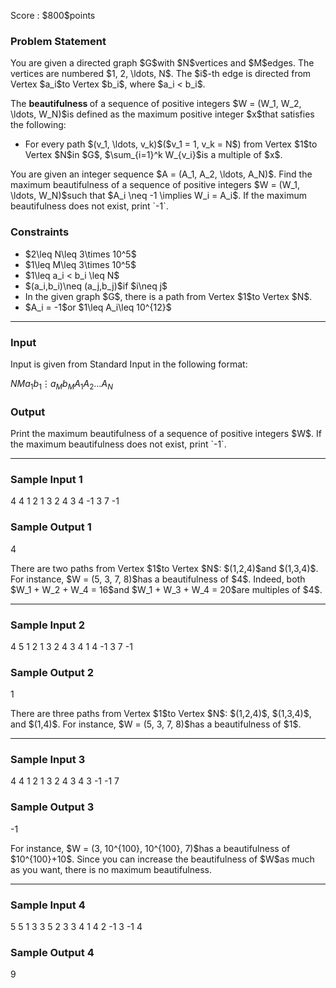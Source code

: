 
<div>

<span>

<span>

<p>
Score : $800$points
</p>

<div>

<section>

### **Problem Statement**

<p>
You are given a directed graph $G$with $N$vertices and $M$edges. The vertices are numbered $1, 2, \ldots, N$. The $i$-th edge is directed from Vertex $a_i$to Vertex $b_i$, where $a_i < b_i$.
</p>

<p>
The 
<strong>
beautifulness
</strong>
of a sequence of positive integers $W = (W_1, W_2, \ldots, W_N)$is defined as the maximum positive integer $x$that satisfies the following:
</p>

<ul>

<li>
For every path $(v_1, \ldots, v_k)$($v_1 = 1, v_k = N$) from Vertex $1$to Vertex $N$in $G$, $\sum_{i=1}^k W_{v_i}$is a multiple of $x$.
</li>

</ul>

<p>
You are given an integer sequence $A = (A_1, A_2, \ldots, A_N)$. Find the maximum beautifulness of a sequence of positive integers $W = (W_1, \ldots, W_N)$such that $A_i \neq -1 \implies W_i = A_i$. If the maximum beautifulness does not exist, print `-1`.
</p>

</section>

</div>

<div>

<section>

### **Constraints**

<ul>

<li>
$2\leq N\leq 3\times 10^5$
</li>

<li>
$1\leq M\leq 3\times 10^5$
</li>

<li>
$1\leq a_i < b_i \leq N$
</li>

<li>
$(a_i,b_i)\neq (a_j,b_j)$if $i\neq j$
</li>

<li>
In the given graph $G$, there is a path from Vertex $1$to Vertex $N$.
</li>

<li>
$A_i = -1$or $1\leq A_i\leq 10^{12}$
</li>

</ul>

</section>

</div>

---

<div>

<div>

<section>

### **Input**

<p>
Input is given from Standard Input in the following format:
</p>

<div>

$N$$M$$a_1$$b_1$$\vdots$$a_M$$b_M$$A_1$$A_2$$\ldots$$A_N$
</div>

</section>

</div>

<div>

<section>

### **Output**

<p>
Print the maximum beautifulness of a sequence of positive integers $W$. If the maximum beautifulness does not exist, print `-1`.
</p>

</section>

</div>

</div>

---

<div>

<section>

### **Sample Input 1**

<div>

4 4
1 2
1 3
2 4
3 4
-1 3 7 -1

</div>

</section>

</div>

<div>

<section>

### **Sample Output 1**

<div>

4

</div>

<p>
There are two paths from Vertex $1$to Vertex $N$: $(1,2,4)$and $(1,3,4)$.
For instance, $W = (5, 3, 7, 8)$has a beautifulness of $4$. Indeed, both $W_1 + W_2 + W_4 = 16$and $W_1 + W_3 + W_4 = 20$are multiples of $4$.
</p>

</section>

</div>

---

<div>

<section>

### **Sample Input 2**

<div>

4 5
1 2
1 3
2 4
3 4
1 4
-1 3 7 -1

</div>

</section>

</div>

<div>

<section>

### **Sample Output 2**

<div>

1

</div>

<p>
There are three paths from Vertex $1$to Vertex $N$: $(1,2,4)$, $(1,3,4)$, and $(1,4)$.
For instance, $W = (5, 3, 7, 8)$has a beautifulness of $1$.
</p>

</section>

</div>

---

<div>

<section>

### **Sample Input 3**

<div>

4 4
1 2
1 3
2 4
3 4
3 -1 -1 7

</div>

</section>

</div>

<div>

<section>

### **Sample Output 3**

<div>

-1

</div>

<p>
For instance, $W = (3, 10^{100}, 10^{100}, 7)$has a beautifulness of $10^{100}+10$. Since you can increase the beautifulness of $W$as much as you want, there is no maximum beautifulness.
</p>

</section>

</div>

---

<div>

<section>

### **Sample Input 4**

<div>

5 5
1 3
3 5
2 3
3 4
1 4
2 -1 3 -1 4

</div>

</section>

</div>

<div>

<section>

### **Sample Output 4**

<div>

9

</div>

</section>

</div>

</span>

</span>

</div>
